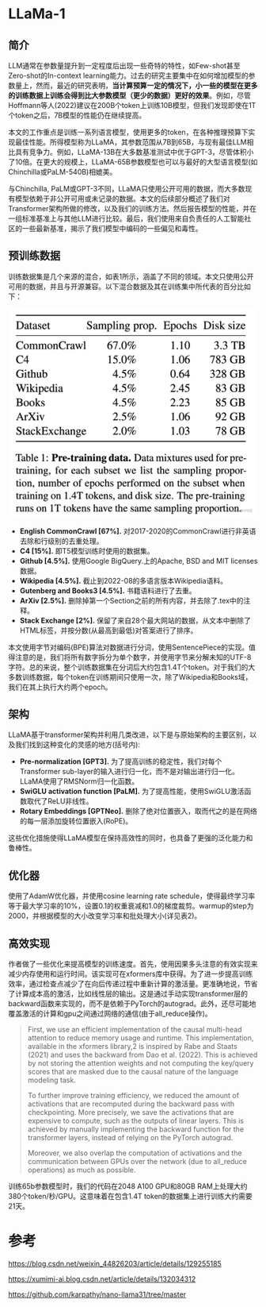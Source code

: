 # LLaMa-1

## 简介

LLM通常在参数量提升到一定程度后出现一些奇特的特性，如Few-shot甚至Zero-shot的In-context learning能力。过去的研究主要集中在如何增加模型的参数量上，然而，最近的研究表明，**当计算预算一定的情况下，小一些的模型在更多的训练数据上训练会得到比大参数模型（更少的数据）更好的效果**。例如，尽管Hoffmann等人(2022)建议在200B个token上训练10B模型，但我们发现即使在1T个token之后，7B模型的性能仍在继续提高。

本文的工作重点是训练一系列语言模型，使用更多的token，在各种推理预算下实现最佳性能。所得模型称为LLaMA，其参数范围从7B到65B，与现有最佳LLM相比具有竞争力。例如，LLaMA-13B在大多数基准测试中优于GPT-3，尽管体积小了10倍。在更大的规模上，LLaMA-65B参数模型也可以与最好的大型语言模型(如Chinchilla或PaLM-540B)相媲美。

与Chinchilla, PaLM或GPT-3不同，LLaMA只使用公开可用的数据，而大多数现有模型依赖于非公开可用或未记录的数据。本文的后续部分概述了我们对Transformer架构所做的修改，以及我们的训练方法。然后报告模型的性能，并在一组标准基准上与其他LLM进行比较。最后，我们使用来自负责任的人工智能社区的一些最新基准，揭示了我们模型中编码的一些偏见和毒性。

## 预训练数据

训练数据集是几个来源的混合，如表1所示，涵盖了不同的领域。本文只使用公开可用的数据，并且与开源兼容。以下混合数据及其在训练集中所代表的百分比如下：

<img src="./assets/ac44b970e4d1484cb4d06b561f9850cctplv-k3u1fbpfcp-zoom-in-crop-mark1512000.webp" alt="img" style="zoom:50%;" />

- **English CommonCrawl [67%].** 对2017-2020的CommonCrawl进行非英语去除和行级别的去重处理。
- **C4 [15%].** 即T5模型训练时使用的数据集。
- **Github [4.5%].** 使用Google BigQuery.上的Apache, BSD and MIT licenses数据。
- **Wikipedia [4.5%].** 截止到2022-08的多语言版本Wikipedia语料。
- **Gutenberg and Books3 [4.5%].** 书籍语料进行了去重。
- **ArXiv [2.5%].** 删除掉第一个Section之前的所有内容，并去除了.tex中的注释。
- **Stack Exchange [2%].** 保留了来自28个最大网站的数据，从文本中删除了HTML标签，并按分数(从最高到最低)对答案进行了排序。

本文使用字节对编码(BPE)算法对数据进行分词，使用SentencePiece的实现。值得注意的是，我们将所有数字拆分为单个数字，并使用字节来分解未知的UTF-8字符。总的来说，整个训练数据集在分词后大约包含1.4T个token。对于我们的大多数训练数据，每个token在训练期间只使用一次，除了Wikipedia和Books域，我们在其上执行大约两个epoch。

## 架构

LLaMA基于transformer架构并利用几类改进，以下是与原始架构的主要区别，以及我们找到这种变化的灵感的地方(括号内):

- **Pre-normalization [GPT3].** 为了提高训练的稳定性，我们对每个Transformer sub-layer的输入进行归一化，而不是对输出进行归一化。LLaMA使用了RMSNorm归一化函数。
- **SwiGLU activation function [PaLM].** 为了提高性能，使用SwiGLU激活函数取代了ReLU非线性。
- **Rotary Embeddings [GPTNeo].** 删除了绝对位置嵌入，取而代之的是在网络的每一层添加旋转位置嵌入(RoPE)。

这些优化措施使得LLaMA模型在保持高效性的同时，也具备了更强的泛化能力和鲁棒性。

## 优化器

使用了AdamW优化器，并使用cosine learning rate schedule，使得最终学习率等于最大学习率的10%，设置0.1的权重衰减和1.0的梯度裁剪。warmup的step为2000，并根据模型的大小改变学习率和批处理大小(详见表2)。

## 高效实现

作者做了一些优化来提高模型的训练速度。首先，使用因果多头注意的有效实现来减少内存使用和运行时间。该实现可在xformers库中获得。为了进一步提高训练效率，通过检查点减少了在向后传递过程中重新计算的激活量。更准确地说，节省了计算成本高的激活，比如线性层的输出。这是通过手动实现transformer层的backward函数来实现的，而不是依赖于PyTorch的autograd。此外，还尽可能地覆盖激活的计算和gpu之间通过网络的通信(由于all_reduce操作)。

> First, we use an efficient implementation of the causal multi-head attention to reduce memory usage and runtime. This implementation, available in the xformers library,2 is inspired by Rabe and Staats (2021) and uses the backward from Dao et al. (2022). This is achieved by not storing the attention weights and not computing the key/query scores that are masked due to the causal nature of the language modeling task.
>
> To further improve training efficiency, we reduced the amount of activations that are recomputed during the backward pass with checkpointing. More precisely, we save the activations that are expensive to compute, such as the outputs of linear layers. This is achieved by manually implementing the backward function for the transformer layers, instead of relying on the PyTorch autograd.
>
> Moreover, we also overlap the computation of activations and the communication between GPUs over the network (due to all_reduce operations) as much as possible.

训练65b参数模型时，我们的代码在2048 A100 GPU和80GB RAM上处理大约380个token/秒/GPU。这意味着在包含1.4T token的数据集上进行训练大约需要21天。





# 参考

https://blog.csdn.net/weixin_44826203/article/details/129255185

https://xumimi-ai.blog.csdn.net/article/details/132034312

https://github.com/karpathy/nano-llama31/tree/master